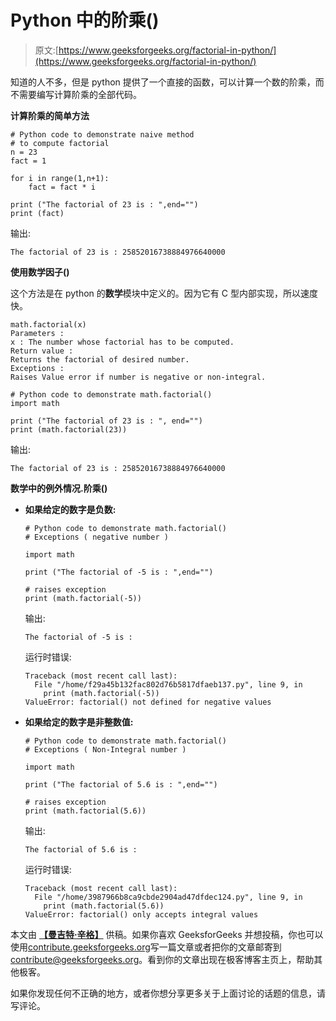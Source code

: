 # Python 中的阶乘()

> 原文:[https://www.geeksforgeeks.org/factorial-in-python/](https://www.geeksforgeeks.org/factorial-in-python/)

知道的人不多，但是 python 提供了一个直接的函数，可以计算一个数的阶乘，而不需要编写计算阶乘的全部代码。

**计算阶乘的简单方法**

```
# Python code to demonstrate naive method
# to compute factorial
n = 23
fact = 1

for i in range(1,n+1):
    fact = fact * i

print ("The factorial of 23 is : ",end="")
print (fact)
```

输出:

```
The factorial of 23 is : 25852016738884976640000

```

**使用数学因子()**

这个方法是在 python 的**数学**模块中定义的。因为它有 C 型内部实现，所以速度快。

```
math.factorial(x)
Parameters :
x : The number whose factorial has to be computed.
Return value :
Returns the factorial of desired number.
Exceptions : 
Raises Value error if number is negative or non-integral.

```

```
# Python code to demonstrate math.factorial()
import math

print ("The factorial of 23 is : ", end="")
print (math.factorial(23))
```

输出:

```
The factorial of 23 is : 25852016738884976640000

```

**数学中的例外情况.阶乘()**

*   **如果给定的数字是负数:**

    ```
    # Python code to demonstrate math.factorial()
    # Exceptions ( negative number )

    import math

    print ("The factorial of -5 is : ",end="")

    # raises exception
    print (math.factorial(-5))
    ```

    输出:

    ```
    The factorial of -5 is : 

    ```

    运行时错误:

    ```
    Traceback (most recent call last):
      File "/home/f29a45b132fac802d76b5817dfaeb137.py", line 9, in 
        print (math.factorial(-5))
    ValueError: factorial() not defined for negative values

    ```

*   **如果给定的数字是非整数值:**

    ```
    # Python code to demonstrate math.factorial()
    # Exceptions ( Non-Integral number )

    import math

    print ("The factorial of 5.6 is : ",end="")

    # raises exception
    print (math.factorial(5.6))
    ```

    输出:

    ```
    The factorial of 5.6 is : 

    ```

    运行时错误:

    ```
    Traceback (most recent call last):
      File "/home/3987966b8ca9cbde2904ad47dfdec124.py", line 9, in 
        print (math.factorial(5.6))
    ValueError: factorial() only accepts integral values

    ```

本文由 [**【曼吉特·辛格】**](https://auth.geeksforgeeks.org/profile.php?user=manjeet_04&list=practice) 供稿。如果你喜欢 GeeksforGeeks 并想投稿，你也可以使用[contribute.geeksforgeeks.org](http://www.contribute.geeksforgeeks.org)写一篇文章或者把你的文章邮寄到 contribute@geeksforgeeks.org。看到你的文章出现在极客博客主页上，帮助其他极客。

如果你发现任何不正确的地方，或者你想分享更多关于上面讨论的话题的信息，请写评论。
